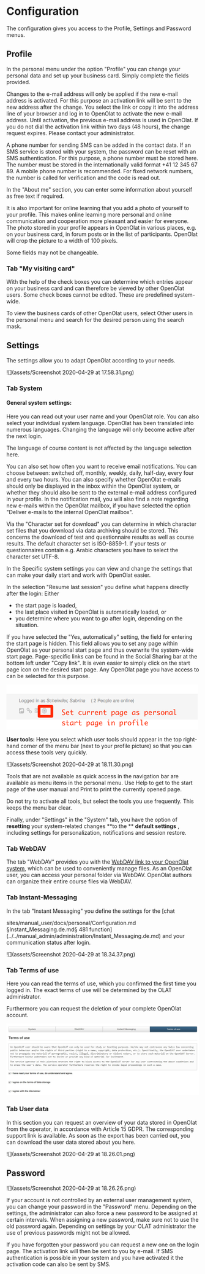 # Configuration

The configuration gives you access to the Profile, Settings and Password
menus.

  

  

## Profile

In the personal menu under the option "Profile" you can change your personal
data and set up your business card. Simply complete the fields provided.

Changes to the e-mail address will only be applied if the new e-mail address
is activated. For this purpose an activation link will be sent to the new
address after the change. You select the link or copy it into the address line
of your browser and log in to OpenOlat to activate the new e-mail address.
Until activation, the previous e-mail address is used in OpenOlat. If you do
not dial the activation link within two days (48 hours), the change request
expires. Please contact your administrator.

A phone number for sending SMS can be added in the contact data. If an SMS
service is stored with your system, the password can be reset with an SMS
authentication. For this purpose, a phone number must be stored here. The
number must be stored in the internationally valid format +41 12 345 67 89. A
mobile phone number is recommended. For fixed network numbers, the number is
called for verification and the code is read out.

In the "About me" section, you can enter some information about yourself as
free text if required.

It is also important for online learning that you add a photo of yourself to
your profile. This makes online learning more personal and online
communication and cooperation more pleasant and easier for everyone. The photo
stored in your profile appears in OpenOlat in various places, e.g. on your
business card, in forum posts or in the list of participants. OpenOlat will
crop the picture to a width of 100 pixels.

  

Some fields may not be changeable.

###  **Tab "My visiting card"**

With the help of the check boxes you can determine which entries appear on
your business card and can therefore be viewed by other OpenOlat users. Some
check boxes cannot be edited. These are predefined system-wide.

To view the business cards of other OpenOlat users, select Other users in the
personal menu and search for the desired person using the search mask.

##  Settings

The settings allow you to adapt OpenOlat according to your needs.

![](assets/Screenshot 2020-04-29 at 17.58.31.png)

### Tab System

#### General system settings:

Here you can read out your user name and your OpenOlat role. You can also
select your individual system language. OpenOlat has been translated into
numerous languages. Changing the language will only become active after the
next login.

  

The language of course content is not affected by the language selection here.

You can also set how often you want to receive email notifications. You can
choose between: switched off, monthly, weekly, daily, half-day, every four and
every two hours. You can also specify whether OpenOlat e-mails should only be
displayed in the inbox within the OpenOlat system, or whether they should also
be sent to the external e-mail address configured in your profile. In the
notification mail, you will also find a note regarding new e-mails within the
OpenOlat mailbox, if you have selected the option "Deliver e-mails to the
internal OpenOlat mailbox".

Via the "Character set for download" you can determine in which character set
files that you download via data archiving should be stored. This concerns the
download of test and questionnaire results as well as course results. The
default character set is ISO-8859-1. If your tests or questionnaires contain
e.g. Arabic characters you have to select the character set UTF-8.

In the Specific system settings you can view and change the settings that can
make your daily start and work with OpenOlat easier.

In the selection "Resume last session" you define what happens directly after
the login: Either

  * the start page is loaded,
  * the last place visited in OpenOlat is automatically loaded, or
  * you determine where you want to go after login, depending on the situation.

If you have selected the "Yes, automatically" setting, the field for entering
the start page is hidden. This field allows you to set any page within
OpenOlat as your personal start page and thus overwrite the system-wide start
page. Page-specific links can be found in the Social Sharing bar at the bottom
left under "Copy link". It is even easier to simply click on the start page
icon on the desired start page. Any OpenOlat page you have access to can be
selected for this purpose.

![](assets/change_startpage_EN.png)

  

**User tools:**  Here you select which user tools should appear in the top
right-hand corner of the menu bar (next to your profile picture) so that you
can access these tools very quickly.

![](assets/Screenshot 2020-04-29 at 18.11.30.png)

Tools that are not available as quick access in the navigation bar are
available as menu items in the personal menu. Use Help to get to the start
page of the user manual and Print to print the currently opened page.

Do not try to activate all tools, but select the tools you use frequently.
This keeps the menu bar clear.

  

Finally, under "Settings" in the "System" tab, you have the option of
**resetting** your system-related changes **to the  ** **default settings** ,
including settings for personalization, notifications and session restore.

###  **Tab WebDAV**

The tab "WebDAV" provides you with the [WebDAV link to your OpenOlat
system](../supported_tech/Using_WebDAV.md), which can be used to conveniently manage files. As
an OpenOlat user, you can access your personal folder via WebDAV. OpenOlat
authors can organize their entire course files via WebDAV.

### Tab Instant-Messaging

In the tab "Instant Messaging" you define the settings for the [chat

sites/manual_user/docs/personal/Configuration.md §Instant_Messaging.de.md§ 481
function](../../manual_admin/administration/Instant_Messaging.de.md) and your communication status after login.

![](assets/Screenshot 2020-04-29 at 18.34.37.png)

### Tab Terms of use

Here you can read the terms of use, which you confirmed the first time you
logged in. The exact terms of use will be determined by the OLAT
administrator.

Furthermore you can request the deletion of your complete OpenOlat account.  

![](assets/terms_of_use.jpg)

### Tab User data

In this section you can request an overview of your data stored in OpenOlat
from the operator, in accordance with Article 15 GDPR. The corresponding
support link is available. As soon as the export has been carried out, you can
download the user data stored about you here.

![](assets/Screenshot 2020-04-29 at 18.26.01.png)

##  Password

![](assets/Screenshot 2020-04-29 at 18.26.26.png)

If your account is not controlled by an external user management system, you
can change your password in the "Password" menu. Depending on the settings,
the administrator can also force a new password to be assigned at certain
intervals. When assigning a new password, make sure not to use the old
password again. Depending on settings by your OLAT administrator the use of
previous passwords might not be allowed.

If you have forgotten your password you can request a new one on the login
page. The activation link will then be sent to you by e-mail. If SMS
authentication is possible in your system and you have activated it the
activation code can also be sent by SMS.

  


